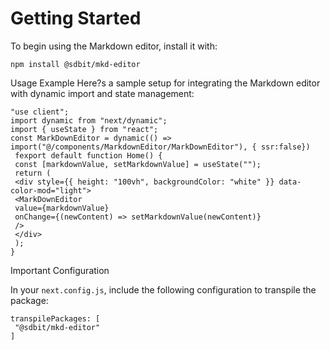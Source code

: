 

# Getting Started


To begin using the Markdown editor, install it with:
```
npm install @sdbit/mkd-editor
```


Usage Example
Here?s a sample setup for integrating the Markdown editor with dynamic import and state management:

```
"use client";
import dynamic from "next/dynamic";
import { useState } from "react";
const MarkDownEditor = dynamic(() => import("@/components/MarkdownEditor/MarkDownEditor"), { ssr:false})
 fexport default function Home() {
 const [markdownValue, setMarkdownValue] = useState("");
 return (
 <div style={{ height: "100vh", backgroundColor: "white" }} data-color-mod="light">
 <MarkDownEditor
 value={markdownValue}
 onChange={(newContent) => setMarkdownValue(newContent)}
 />
 </div>
 );
}
```


Important Configuration

In your `next.config.js`, include the following configuration to transpile the package:
```
transpilePackages: [
 "@sdbit/mkd-editor"
]
```